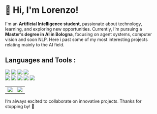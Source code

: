 
# 👋 Hi, I'm Lorenzo!

I'm an **Artificial Intelligence student**, passionate about technology, learning, and exploring new opportunities. Currently, I’m pursuing a **Master’s degree in AI in Bologna**, focusing on agent systems, computer vision and soon NLP.
Here i past some of my most interesting projects relating mainly to the AI field.
## Languages and Tools : 

<p align="left">
   <img src="https://skillicons.dev/icons?i=python" />
   <img src="https://skillicons.dev/icons?i=pytorch" />
   <img src="https://skillicons.dev/icons?i=tensorflow" /> 
    <img src="https://skillicons.dev/icons?i=opencv" />  </br>
   <img src="https://skillicons.dev/icons?i=c" /> 
   <img src="https://skillicons.dev/icons?i=docker" /> 
   <img src="https://skillicons.dev/icons?i=dotnet" /> 
   <img src="https://skillicons.dev/icons?i=git" /> 
   <img src="https://skillicons.dev/icons?i=cs" /> 
   
</p> 
  
<center>
   <table >
       <tr>
           <td>
               <img src="https://github-readme-streak-stats.herokuapp.com/?user=LorenzoVenturi&theme=dracula" /><br />
           </td>
           <td>
               <img src="https://github-readme-stats.vercel.app/api/top-langs/?username=LorenzoVenturi&layout=compact&hide_border=true&theme=dracula&langs_count=6"/>
           </td>
       </tr>
   </table>
</center>


I’m always excited to collaborate on innovative projects. Thanks for stopping by! 🌟

